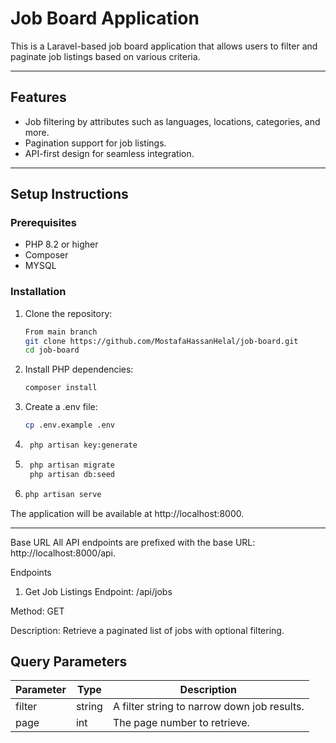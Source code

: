 # Job Board Application

This is a Laravel-based job board application that allows users to filter and paginate job listings based on various criteria.

---

## Features

- Job filtering by attributes such as languages, locations, categories, and more.
- Pagination support for job listings.
- API-first design for seamless integration.

---

## Setup Instructions

### Prerequisites

- PHP 8.2 or higher
- Composer
- MYSQL

### Installation

1. Clone the repository:

   ```bash
   From main branch
   git clone https://github.com/MostafaHassanHelal/job-board.git
   cd job-board

2. Install PHP dependencies:
    ```bash 
    composer install

3. Create a .env file:
    ```bash
    cp .env.example .env

4. ```bash
    php artisan key:generate
   
5. ```bash
    php artisan migrate
    php artisan db:seed

6.  ```bash
    php artisan serve

The application will be available at http://localhost:8000.

-----------------------------------------------------------------------------------------------------------------------------------------

Base URL
All API endpoints are prefixed with the base URL: http://localhost:8000/api.

Endpoints
1. Get Job Listings
Endpoint: /api/jobs

Method: GET

Description: Retrieve a paginated list of jobs with optional filtering.

## Query Parameters

| Parameter | Type   | Description                                      |
|-----------|--------|--------------------------------------------------|
| filter    | string | A filter string to narrow down job results.     |
| page      | int    | The page number to retrieve.                    |
